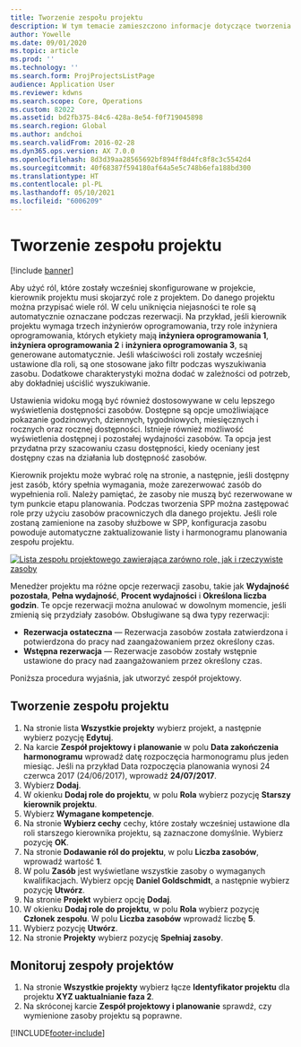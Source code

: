 ```yaml
---
title: Tworzenie zespołu projektu
description: W tym temacie zamieszczono informacje dotyczące tworzenia nowego zespołu projektu i zarządzania nim.
author: Yowelle
ms.date: 09/01/2020
ms.topic: article
ms.prod: ''
ms.technology: ''
ms.search.form: ProjProjectsListPage
audience: Application User
ms.reviewer: kdwns
ms.search.scope: Core, Operations
ms.custom: 82022
ms.assetid: bd2fb375-84c6-428a-8e54-f0f719045898
ms.search.region: Global
ms.author: andchoi
ms.search.validFrom: 2016-02-28
ms.dyn365.ops.version: AX 7.0.0
ms.openlocfilehash: 8d3d39aa28565692bf894ff8d4fc8f8c3c5542d4
ms.sourcegitcommit: 40f68387f594180af64a5e5c748b6efa188bd300
ms.translationtype: HT
ms.contentlocale: pl-PL
ms.lasthandoff: 05/10/2021
ms.locfileid: "6006209"
---
```

# <a name="create-a-project-team"></a>Tworzenie zespołu projektu

[!include [banner](../includes/banner.md)]

Aby użyć ról, które zostały wcześniej skonfigurowane w projekcie, kierownik projektu musi skojarzyć role z projektem. Do danego projektu można przypisać wiele ról. W celu uniknięcia niejasności te role są automatycznie oznaczane podczas rezerwacji. Na przykład, jeśli kierownik projektu wymaga trzech inżynierów oprogramowania, trzy role inżyniera oprogramowania, których etykiety mają **inżyniera oprogramowania 1**, **inżyniera oprogramowania 2** i **inżyniera oprogramowania 3**, są generowane automatycznie. Jeśli właściwości roli zostały wcześniej ustawione dla roli, są one stosowane jako filtr podczas wyszukiwania zasobu. Dodatkowe charakterystyki można dodać w zależności od potrzeb, aby dokładniej uściślić wyszukiwanie.

Ustawienia widoku mogą być również dostosowywane w celu lepszego wyświetlenia dostępności zasobów. Dostępne są opcje umożliwiające pokazanie godzinowych, dziennych, tygodniowych, miesięcznych i rocznych oraz rocznej dostępności. Istnieje również możliwość wyświetlenia dostępnej i pozostałej wydajności zasobów. Ta opcja jest przydatna przy szacowaniu czasu dostępności, kiedy oceniany jest dostępny czas na działania lub dostępność zasobów.

Kierownik projektu może wybrać rolę na stronie, a następnie, jeśli dostępny jest zasób, który spełnia wymagania, może zarezerwować zasób do wypełnienia roli. Należy pamiętać, że zasoby nie muszą być rezerwowane w tym punkcie etapu planowania. Podczas tworzenia SPP można zastępować role przy użyciu zasobów pracowniczych dla danego projektu. Jeśli role zostaną zamienione na zasoby służbowe w SPP, konfiguracja zasobu powoduje automatyczne zaktualizowanie listy i harmonogramu planowania zespołu projektu.

[![Lista zespołu projektowego zawierająca zarówno role, jak i rzeczywiste zasoby](./media/projectresourcing03-1024x368.jpg)](./media/projectresourcing03.jpg) 

Menedżer projektu ma różne opcje rezerwacji zasobu, takie jak **Wydajność pozostała**, **Pełna wydajność**, **Procent wydajności** i **Określona liczba godzin**. Te opcje rezerwacji można anulować w dowolnym momencie, jeśli zmienią się przydziały zasobów. Obsługiwane są dwa typy rezerwacji:

- **Rezerwacja ostateczna** — Rezerwacja zasobów została zatwierdzona i potwierdzona do pracy nad zaangażowaniem przez określony czas.
- **Wstępna rezerwacja** — Rezerwacje zasobów zostały wstępnie ustawione do pracy nad zaangażowaniem przez określony czas.

Poniższa procedura wyjaśnia, jak utworzyć zespół projektowy.

## <a name="create-a-project-team"></a>Tworzenie zespołu projektu

1. Na stronie lista **Wszystkie projekty** wybierz projekt, a następnie wybierz pozycję **Edytuj**.
2. Na karcie **Zespół projektowy i planowanie** w polu **Data zakończenia harmonogramu** wprowadź datę rozpoczęcia harmonogramu plus jeden miesiąc. Jeśli na przykład Data rozpoczęcia planowania wynosi 24 czerwca 2017 (24/06/2017), wprowadź **24/07/2017**.
3. Wybierz **Dodaj**.
4. W okienku **Dodaj role do projektu**, w polu **Rola** wybierz pozycję **Starszy kierownik projektu**.
5. Wybierz **Wymagane kompetencje**.
6. Na stronie **Wybierz cechy** cechy, które zostały wcześniej ustawione dla roli starszego kierownika projektu, są zaznaczone domyślnie. Wybierz pozycję **OK**.
7. Na stronie **Dodawanie ról do projektu**, w polu **Liczba zasobów**, wprowadź wartość **1**.
8. W polu **Zasób** jest wyświetlane wszystkie zasoby o wymaganych kwalifikacjach. Wybierz opcję **Daniel Goldschmidt**, a następnie wybierz pozycję **Utwórz**.
9. Na stronie **Projekt** wybierz opcję **Dodaj**.
10. W okienku **Dodaj role do projektu**, w polu **Rola** wybierz pozycję **Członek zespołu**. W polu **Liczba zasobów** wprowadź liczbę **5**.
11. Wybierz pozycję **Utwórz**.
12. Na stronie **Projekty** wybierz pozycję **Spełniaj zasoby**.

## <a name="monitor-project-teams"></a>Monitoruj zespoły projektów
1. Na stronie **Wszystkie projekty** wybierz łącze **Identyfikator projektu** dla projektu **XYZ uaktualnianie faza 2**.
2. Na skróconej karcie **Zespół projektowy i planowanie** sprawdź, czy wymienione zasoby projektu są poprawne.


[!INCLUDE[footer-include](../includes/footer-banner.md)]